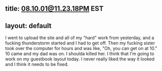 title: 08.10.01@11.23.18PM EST
---
layout: default
---

I went to upload the site and all of my "hard" work from yesterday, and a
fucking thunderstorm started and I had to get off. Then my fucking sister took
over the computer for hours and was like, "Oh, you can get on at 10." 10 came
and my dad was on. I shoulda killed her. I think that I'm going to work on my
guestbook layout today. I never really liked the way it looked and I think it
needs to be fixed.
